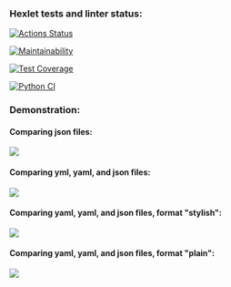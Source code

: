 ### Hexlet tests and linter status:
[![Actions Status](https://github.com/Dmitry597/python-project-50/actions/workflows/hexlet-check.yml/badge.svg)](https://github.com/Dmitry597/python-project-50/actions)

[![Maintainability](https://api.codeclimate.com/v1/badges/d6627e15210619b37f2d/maintainability)](https://codeclimate.com/github/Dmitry597/python-project-50/maintainability)

[![Test Coverage](https://api.codeclimate.com/v1/badges/d6627e15210619b37f2d/test_coverage)](https://codeclimate.com/github/Dmitry597/python-project-50/test_coverage)

[![Python CI](https://github.com/Dmitry597/python-project-50/actions/workflows/pyci.yml/badge.svg)](https://github.com/Dmitry597/python-project-50/actions/workflows/pyci.yml)

### Demonstration:

#### Comparing json files:
<a href="https://asciinema.org/a/DSRbmwiuU3yJpDjd8Wk1LbkdP" target="_blank"><img src="https://asciinema.org/a/DSRbmwiuU3yJpDjd8Wk1LbkdP.svg" /></a>

#### Comparing yml, yaml, and json files:
<a href="https://asciinema.org/a/E0KkK5vf8WRIx3j37DBn52YCM" target="_blank"><img src="https://asciinema.org/a/E0KkK5vf8WRIx3j37DBn52YCM.svg" /></a>

#### Comparing yaml, yaml, and json files, format "stylish":
<a href="https://asciinema.org/a/0OHrMkEuwQnKqKENbcMvGgAHe" target="_blank"><img src="https://asciinema.org/a/0OHrMkEuwQnKqKENbcMvGgAHe.svg" /></a>

#### Comparing yaml, yaml, and json files, format "plain":
<a href="https://asciinema.org/a/t4UMh83b8w1VBRTaE8anp7XvS" target="_blank"><img src="https://asciinema.org/a/t4UMh83b8w1VBRTaE8anp7XvS.svg" /></a>